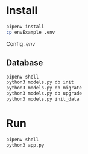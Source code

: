 # Install

```bash
pipenv install
cp envExample .env
```

Config *.env*
 
## Database

```bash
pipenv shell
python3 models.py db init
python3 models.py db migrate
python3 models.py db upgrade
python3 models.py init_data
```
 
# Run
 
```bash
pipenv shell
python3 app.py
```
